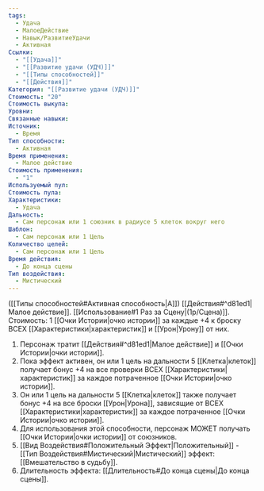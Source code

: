 ```yaml
---
tags:
  - Удача
  - МалоеДействие
  - Навык/РазвитиеУдачи
  - Активная
Ссылки:
  - "[[Удача]]"
  - "[[Развитие удачи (УДЧ)]]"
  - "[[Типы способностей]]"
  - "[[Действия]]"
Категория: "[[Развитие удачи (УДЧ)]]"
Стоимость: "20"
Стоимость выкупа: 
Уровни: 
Связанные навыки: 
Источник:
  - Время
Тип способности:
  - Активная
Время применения:
  - Малое действие
Стоимость применения:
  - "1"
Используемый пул: 
Стоимость пула: 
Характеристики:
  - Удача
Дальность:
  - Сам персонаж или 1 союзник в радиусе 5 клеток вокруг него
Шаблон:
  - Сам персонаж или 1 Цель
Количество целей:
  - Сам персонаж или 1 Цель
Время действия:
  - До конца сцены
Тип воздействия:
  - Мистический
---
```

([[Типы способностей#Активная способность|А]]) [[Действия#^d81ed1|Малое действие]]. [[Использование#1 Раз за Сцену|(1р/Сцена)]]. Стоимость: 1 [[Очки Истории|очко истории]] за каждые +4 к броску ВСЕХ [[Характеристики|характеристик]] и [[Урон|Урону]] от них. 

1. Персонаж тратит [[Действия#^d81ed1|Малое действие]] и [[Очки Истории|очки истории]].
2. Пока эффект активен, он или 1 цель на дальности 5 [[Клетка|клеток]] получает бонус +4 на все проверки ВСЕХ [[Характеристики|характеристик]] за каждое потраченное [[Очки Истории|очко истории]].
3. Он или 1 цель на дальности 5 [[Клетка|клеток]] также получает бонус +4 на все броски [[Урон|Урона]], зависящие от ВСЕХ [[Характеристики|характеристик]] за каждое потраченное [[Очки Истории|очко истории]].
4. Для использования этой способности, персонаж МОЖЕТ получать [[Очки Истории|очки истории]] от союзников. 
5. [[Вид Воздействия#Положительный Эффект|Положительный]] - [[Тип Воздействия#Мистический|Мистический]] эффект: [[Вмешательство в  судьбу]].
6. Длительность эффекта: [[Длительность#До конца сцены|До конца сцены]].

